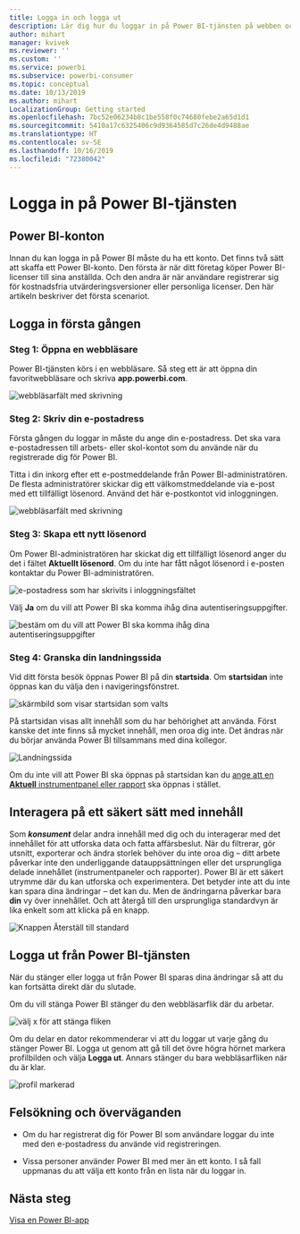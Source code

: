 ```yaml
---
title: Logga in och logga ut
description: Lär dig hur du loggar in på Power BI-tjänsten på webben och hur du logga ut.
author: mihart
manager: kvivek
ms.reviewer: ''
ms.custom: ''
ms.service: powerbi
ms.subservice: powerbi-consumer
ms.topic: conceptual
ms.date: 10/13/2019
ms.author: mihart
LocalizationGroup: Getting started
ms.openlocfilehash: 7bc52e06234b8c1be558f0c74680febe2a65d1d1
ms.sourcegitcommit: 5410a17c6325406c9d9364585d7c26de4d9488ae
ms.translationtype: HT
ms.contentlocale: sv-SE
ms.lasthandoff: 10/16/2019
ms.locfileid: "72380042"
---
```

# <a name="sign-in-to-power-bi-service"></a>Logga in på Power BI-tjänsten

## <a name="power-bi-accounts"></a>Power BI-konton
Innan du kan logga in på Power BI måste du ha ett konto. Det finns två sätt att skaffa ett Power BI-konto. Den första är när ditt företag köper Power BI-licenser till sina anställda. Och den andra är när användare registrerar sig för kostnadsfria utvärderingsversioner eller personliga licenser. Den här artikeln beskriver det första scenariot.

## <a name="sign-in-for-the-first-time"></a>Logga in första gången

### <a name="step-1-open-a-browser"></a>Steg 1: Öppna en webbläsare
Power BI-tjänsten körs i en webbläsare.  Så steg ett är att öppna din favoritwebbläsare och skriva **app.powerbi.com**.

![webbläsarfält med skrivning](media/end-user-sign-in/power-bi-sign-in.png)

### <a name="step-2-type-your-email-address"></a>Steg 2: Skriv din e-postadress
Första gången du loggar in måste du ange din e-postadress.  Det ska vara e-postadressen till arbets- eller skol-kontot som du använde när du registrerade dig för Power BI.  

Titta i din inkorg efter ett e-postmeddelande från Power BI-administratören. De flesta administratörer skickar dig ett välkomstmeddelande via e-post med ett tillfälligt lösenord. Använd det här e-postkontot vid inloggningen. 

![webbläsarfält med skrivning](media/end-user-sign-in/power-bi-password.png)


 
### <a name="step-3-create-a-new-password"></a>Steg 3: Skapa ett nytt lösenord
Om Power BI-administratören har skickat dig ett tillfälligt lösenord anger du det i fältet **Aktuellt lösenord**. Om du inte har fått något lösenord i e-posten kontaktar du Power BI-administratören.

![e-postadress som har skrivits i inloggningsfältet](media/end-user-sign-in/power-bi-login.png)

Välj **Ja** om du vill att Power BI ska komma ihåg dina autentiseringsuppgifter. 

![bestäm om du vill att Power BI ska komma ihåg dina autentiseringsuppgifter](media/end-user-sign-in/power-bi-stay-signed-in.png)


### <a name="step-4-review-your-home-landing-page"></a>Steg 4: Granska din landningssida
Vid ditt första besök öppnas Power BI på din **startsida**. Om **startsidan** inte öppnas kan du välja den i navigeringsfönstret. 

![skärmbild som visar startsidan som valts](media/end-user-sign-in/power-bi-home-selected.png)

På startsidan visas allt innehåll som du har behörighet att använda. Först kanske det inte finns så mycket innehåll, men oroa dig inte. Det ändras när du börjar använda Power BI tillsammans med dina kollegor. 

![Landningssida](media/end-user-sign-in/power-bi-home-landing.png)

Om du inte vill att Power BI ska öppnas på startsidan kan du [ange att en **Aktuell** instrumentpanel eller rapport](end-user-featured.md) ska öppnas i stället. 

## <a name="safely-interact-with-content"></a>Interagera på ett säkert sätt med innehåll
Som ***konsument*** delar andra innehåll med dig och du interagerar med det innehållet för att utforska data och fatta affärsbeslut.  När du filtrerar, gör utsnitt, exporterar och ändra storlek behöver du inte oroa dig – ditt arbete påverkar inte den underliggande datauppsättningen eller det ursprungliga delade innehållet (instrumentpaneler och rapporter). Power BI är ett säkert utrymme där du kan utforska och experimentera. Det betyder inte att du inte kan spara dina ändringar – det kan du. Men de ändringarna påverkar bara **din** vy över innehållet. Och att återgå till den ursprungliga standardvyn är lika enkelt som att klicka på en knapp.

![Knappen Återställ till standard](media/end-user-sign-in/power-bi-reset.png)

## <a name="sign-out-of-power-bi-service"></a>Logga ut från Power BI-tjänsten
När du stänger eller logga ut från Power BI sparas dina ändringar så att du kan fortsätta direkt där du slutade.

Om du vill stänga Power BI stänger du den webbläsarflik där du arbetar. 

![välj x för att stänga fliken](media/end-user-sign-in/power-bi-close.png) 

Om du delar en dator rekommenderar vi att du loggar ut varje gång du stänger Power BI.  Logga ut genom att gå till det övre högra hörnet markera profilbilden och välja **Logga ut**. Annars stänger du bara webbläsarfliken när du är klar.

![profil markerad](media/end-user-sign-in/power-bi-sign-out.png) 

## <a name="troubleshooting-and-considerations"></a>Felsökning och överväganden
- Om du har registrerat dig för Power BI som användare loggar du inte med den e-postadress du använde vid registreringen.

- Vissa personer använder Power BI med mer än ett konto. I så fall uppmanas du att välja ett konto från en lista när du loggar in. 

## <a name="next-steps"></a>Nästa steg
[Visa en Power BI-app](end-user-app-view.md)
